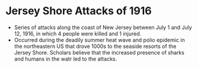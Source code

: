 Jersey Shore Attacks of 1916
============================

* Series of attacks along the coast of New Jersey between July 1 and July 12, 1916, in which 4 people were killed and 1 injured.
* Occurred during the deadily summer heat wave and polio epidemic in the northeastern US that drove 1000s to the seaside resorts of the Jersey Shore. Scholars believe that the increased presence of sharks and humans in the watr led to the attacks.


